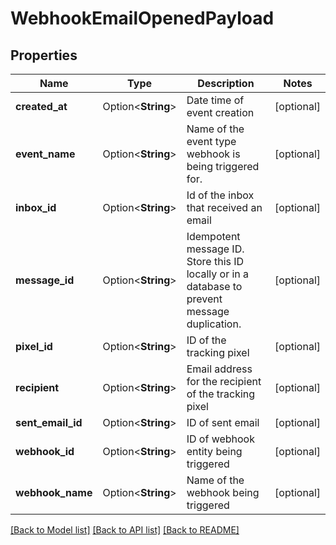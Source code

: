 # WebhookEmailOpenedPayload

## Properties

Name | Type | Description | Notes
------------ | ------------- | ------------- | -------------
**created_at** | Option<**String**> | Date time of event creation | [optional]
**event_name** | Option<**String**> | Name of the event type webhook is being triggered for. | [optional]
**inbox_id** | Option<**String**> | Id of the inbox that received an email | [optional]
**message_id** | Option<**String**> | Idempotent message ID. Store this ID locally or in a database to prevent message duplication. | [optional]
**pixel_id** | Option<**String**> | ID of the tracking pixel | [optional]
**recipient** | Option<**String**> | Email address for the recipient of the tracking pixel | [optional]
**sent_email_id** | Option<**String**> | ID of sent email | [optional]
**webhook_id** | Option<**String**> | ID of webhook entity being triggered | [optional]
**webhook_name** | Option<**String**> | Name of the webhook being triggered | [optional]

[[Back to Model list]](../README#documentation-for-models) [[Back to API list]](../README#documentation-for-api-endpoints) [[Back to README]](../README)


